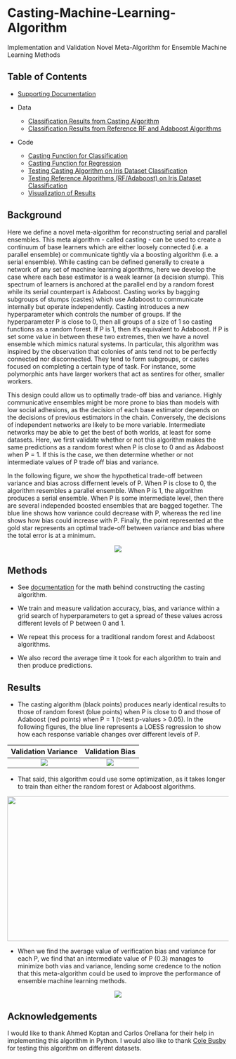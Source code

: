# Casting-Machine-Learning-Algorithm
Implementation and Validation Novel Meta-Algorithm for Ensemble Machine Learning Methods

## Table of Contents

* [Supporting Documentation](https://github.com/colinmichaellynch/Casting-Machine-Learning-Algorithm/blob/main/Casting%20Meta%20Algorithm.docx)

* Data
  - [Classification Results from Casting Algorithm](https://github.com/colinmichaellynch/Casting-Machine-Learning-Algorithm/blob/main/IrisAntClassification.csv)
  - [Classification Results from Reference RF and Adaboost Algorithms](https://github.com/colinmichaellynch/Casting-Machine-Learning-Algorithm/blob/main/RFandAdaboost.csv)

* Code
  - [Casting Function for Classification](https://github.com/colinmichaellynch/Casting-Machine-Learning-Algorithm/blob/main/ant_ensemble_class.py)
  - [Casting Function for Regression](https://github.com/colinmichaellynch/Casting-Machine-Learning-Algorithm/blob/main/ant_ensemble_regression.py)
  - [Testing Casting Algorithm on Iris Dataset Classification](https://github.com/colinmichaellynch/Casting-Machine-Learning-Algorithm/blob/main/ant_ensemble_class.py)
  - [Testing Reference Algorithms (RF/Adaboost) on Iris Dataset Classification](https://github.com/colinmichaellynch/Casting-Machine-Learning-Algorithm/blob/main/RFandAdaboostComparison.py)
  - [Visualization of Results](https://github.com/colinmichaellynch/Casting-Machine-Learning-Algorithm/blob/main/graphTradeoff.R)

## Background

Here we define a novel meta-algorithm for reconstructing serial and parallel ensembles. This meta algorithm - called casting - can be used to create a continuum of base learners which are either loosely connected (i.e. a parallel ensemble) or communicate tightly via a boosting algorithm (i.e. a serial ensemble). While casting can be defined generally to create a network of any set of machine learning algorithms, here we develop the case where each base estimator is a weak learner (a decision stump). This spectrum of learners is anchored at the parallel end by a random forest while its serial counterpart is Adaboost. Casting works by bagging subgroups of stumps (castes) which use Adaboost to communicate internally but operate independently. Casting introduces a new hyperparameter which controls the number of groups. If the hyperparameter P is close to 0, then all groups of a size of 1 so casting functions as a random forest. If P is 1, then it’s equivalent to Adaboost. If P is set some value in between these two extremes, then we have a novel ensemble which mimics natural systems. In particular, this algorithm was inspired by the observation that colonies of ants tend not to be perfectly connected nor disconnected. They tend to form subgroups, or castes focused on completing a certain type of task. For instance, some polymorphic ants have larger workers that act as sentires for other, smaller workers. 

This design could allow us to optimally trade-off bias and variance. Highly communicative ensembles might be more prone to bias than models with low social adhesions, as the decision of each base estimator depends on the decisions of previous estimators in the chain. Conversely, the decisions of independent networks are likely to be more variable. Intermediate networks may be able to get the best of both worlds, at least for some datasets. Here, we first validate whether or not this algorithm makes the same predictions as a random forest when P is close to 0 and as Adaboost when P = 1. If this is the case, we then determine whether or not intermediate values of P trade off bias and variance. 

In the following figure, we show the hypothetical trade-off between variance and bias across differnent levels of P. When P is close to 0, the algorithm resembles a parallel ensemble. When P is 1, the algorithm produces a serial ensemble. When P is some intermediate level, then there are several independed boosted ensembles that are bagged together. The blue line shows how variance could decrease with P, whereas the red line shows how bias could increase with P. Finally, the point represented at the gold star represents an optimal trade-off between variance and bias where the total error is at a minimum. 

<p align="center">
  <img src = https://user-images.githubusercontent.com/61156429/222555925-022b729d-52ef-465c-97bb-0f4f5793a261.png>
</p>

## Methods 

* See [documentation](https://github.com/colinmichaellynch/Casting-Machine-Learning-Algorithm/blob/main/Casting%20Meta%20Algorithm.docx) for the math behind constructing the casting algorithm. 

* We train and measure validation accuracy, bias, and variance within a grid search of hyperparameters to get a spread of these values across different levels of P between 0 and 1. 

* We repeat this process for a traditional random forest and Adaboost algorithms. 

* We also record the average time it took for each algorithm to train and then produce predictions. 

## Results 

* The casting algorithm (black points) produces nearly identical results to those of random forest (blue points) when P is close to 0 and those of Adaboost (red points) when P = 1 (t-test p-values > 0.05). In the following figures, the blue line represents a LOESS regression to show how each response variable changes over different levels of P. 

Validation Variance             |  Validation Bias
:-------------------------:|:-------------------------:
![](https://user-images.githubusercontent.com/61156429/212184677-7e85bd78-d437-462d-ade1-74bd5e48f265.png)  |  ![](https://user-images.githubusercontent.com/61156429/212184679-e9f210c1-f17b-4071-904d-ab4b1d0f2476.png)

* That said, this algorithm could use some optimization, as it takes longer to train than either the random forest or Adaboost algorithms. 

<p align="center">
  <img width="575" height="330" src = https://user-images.githubusercontent.com/61156429/212184680-ebb1d98f-1dba-4f43-b430-26fc4f9e75c7.png>
</p>

* When we find the average value of verification bias and variance for each P, we find that an intermediate value of P (0.3) manages to minimize both vias and variance, lending some credence to the notion that this meta-algorithm could be used to improve the performance of ensemble machine learning methods. 

<p align="center">
  <img src = https://user-images.githubusercontent.com/61156429/212184681-61b54ea7-f00d-4a16-bc49-eff56155a80a.png>
</p>

## Acknowledgements

I would like to thank Ahmed Koptan and Carlos Orellana for their help in implementing this algorithm in Python. I would also like to thank [Cole Busby](https://github.com/ColeBusbyMedTech) for testing this algorithm on different datasets. 
